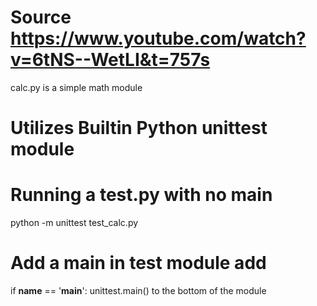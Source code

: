 
# Source https://www.youtube.com/watch?v=6tNS--WetLI&t=757s
calc.py is a simple math module

# Utilizes Builtin Python unittest module

# Running a test.py with no main
 python -m unittest test_calc.py
# Add a main in test module add
 if __name__ == '__main__':
   unittest.main()
 to the bottom of the module
